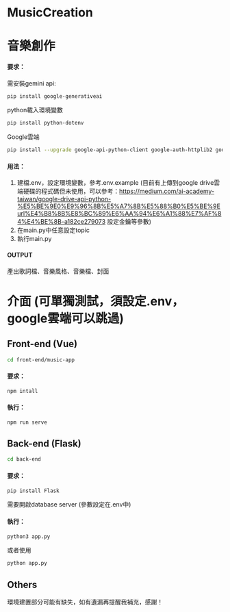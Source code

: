 # MusicCreation
# 音樂創作
#### 要求：
需安裝gemini api:
```bash
pip install google-generativeai
```
python載入環境變數
```bash
pip install python-dotenv
```
Google雲端
```bash
pip install --upgrade google-api-python-client google-auth-httplib2 google-auth-oauthlib
```

#### 用法：
1. 建檔.env，設定環境變數，參考.env.example (目前有上傳到google drive雲端硬碟的程式碼但未使用，可以參考：https://medium.com/ai-academy-taiwan/google-drive-api-python-%E5%BE%9E0%E9%96%8B%E5%A7%8B%E5%88%B0%E5%BE%9Eurl%E4%B8%8B%E8%BC%89%E6%AA%94%E6%A1%88%E7%AF%84%E4%BE%8B-a182ce279073 設定金鑰等參數)
2. 在main.py中任意設定topic
3. 執行main.py

#### OUTPUT
產出歌詞檔、音樂風格、音樂檔、封面

# 介面 (可單獨測試，須設定.env，google雲端可以跳過)
## Front-end (Vue)
```bash
cd front-end/music-app
```
#### 要求：
```bash
npm intall
```
#### 執行：
```bash
npm run serve
```

## Back-end (Flask)
```bash
cd back-end
```
#### 要求：
```bash
pip install Flask
```
需要開啟database server (參數設定在.env中)
#### 執行：
```bash
python3 app.py
```
或者使用
```bash
python app.py
```

## Others
環境建置部分可能有缺失，如有遺漏再提醒我補充，感謝！





